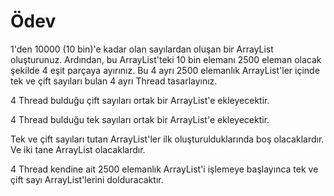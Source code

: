 # Ödev

1'den 10000 (10 bin)'e kadar olan sayılardan oluşan bir ArrayList oluşturunuz. Ardından, bu ArrayList'teki 10 bin elemanı 2500 eleman olacak şekilde 4 eşit parçaya ayırınız. Bu 4 ayrı 2500 elemanlık ArrayList'ler içinde tek ve çift sayıları bulan 4 ayrı Thread tasarlayınız.

4 Thread bulduğu çift sayıları ortak bir ArrayList'e ekleyecektir.

4 Thread bulduğu tek sayıları ortak bir ArrayList'e ekleyecektir.

Tek ve çift sayıları tutan ArrayList'ler ilk oluşturulduklarında boş olacaklardır. Ve iki tane ArrayList olacaklardır.

4 Thread kendine ait 2500 elemanlık ArrayList'i işlemeye başlayınca tek ve çift sayı ArrayList'lerini dolduracaktır.